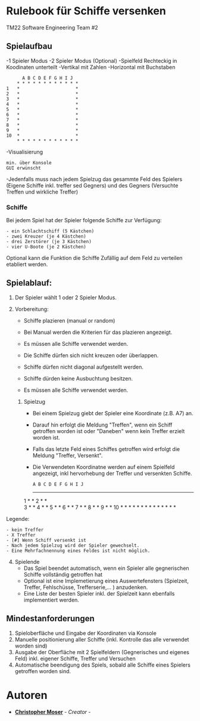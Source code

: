 # Rulebook für Schiffe versenken 
TM22 Software Engineering Team #2 

## Spielaufbau

-1 Spieler Modus 
	-2 Spieler Modus (Optional) 
-Spielfeld Rechteckig in Koodinaten unterteilt
	-Vertikal mit Zahlen
	-Horizontal mit Buchstaben  
	
	      A B C D E F G H I J 
	    * * * * * * * * * * * * 
	1   *                     *	
	2   *                     * 		
	3   *                     *
	4   *                     *
	5   *                     *
	6   *                     *
	7   *                     *
	8   *                     *
	9   *                     *
   	10  *                     *
	    * * * * * * * * * * * *

-Visualisierung

	min. über Konsole 
	GUI erwünscht
    
-Jedenfalls muss nach jedem Spielzug das gesammte Feld des Spielers (Eigene Schiffe inkl. treffer sed Gegners) und des Gegners (Versuchte Treffen und wirkliche Treffer) 

### Schiffe 
Bei jedem Spiel hat der Spieler folgende Schiffe zur Verfügung:

    - ein Schlachtschiff (5 Kästchen)
    - zwei Kreuzer (je 4 Kästchen)
    - drei Zerstörer (je 3 Kästchen)
    - vier U-Boote (je 2 Kästchen)
    
Optional kann die Funktion die Schiffe Zufällig auf dem Feld zu verteilen etabliert werden. 

## Spielablauf: 
1. Der Spieler wählt 1 oder 2 Spieler Modus. 
2. Vorbereitung:
    - Schiffe plazieren (manual or random)
    - Bei Manual werden die Kriterien für das plazieren angezeigt. 
    - Es müssen alle Schiffe verwendet werden. 
    - Die Schiffe dürfen sich nicht kreuzen oder überlappen. 
    - Schiffe dürfen nicht diagonal aufgestellt werden. 
    - Schiffe dürden keine Ausbuchtung besitzen. 
  
    - Es müssen alle Schiffe verwendet werden. 
    
   1. Spielzug
      - Bei einem Spielzug giebt der Spieler eine Koordinate (z.B. A7) an. 
      - Darauf hin erfolgt die Meldung "Treffen", wenn ein Schiff getroffen worden ist oder "Daneben" wenn kein Treffer erzielt worden ist. 
      - Falls das letzte Feld eines Schiffes getroffen wird erfolgt die Meldung "Treffer, Versenkt". 
      - Die Verwendeten Koordinatne werden auf einem Spielfeld angezeigt, inkl hervorhebung der Treffer und versenkten Schiffe. 



            A B C D E F G H I J 
          * * * * * * * * * * * * 
      1   *                     *
      2   *                     * 		
      3   *                     *
      4   *                     *
      5   *                     *
      6   *                     *
      7   *                     *
      8   *                     *
      9   *                     *
      10  *                     *
          * * * * * * * * * * * *
	

Legende:

    - kein Treffer 
    - X Treffer 
    - [#] Wenn Schiff versenkt ist
    - Nach jedem Spielzug wird der Spieler gewechselt. 
    - Eine Mehrfachnennung eines Feldes ist nicht möglich. 


4. Spielende 
   - Das Spiel beendet automatisch, wenn ein Spieler alle gegnerischen Schiffe vollständig getroffen hat 
   - Optional ist eine Implemetierung eines Auswertefensters (Spielzeit, Treffer, Fehlschüsse, Trefferserie,... ) anzudenken. 
   - Eine Liste der besten Spieler inkl. der Spielzeit kann ebenfalls implementiert werden. 
   


## Mindestanforderungen
1. Spieloberfläche und Eingabe der Koordinaten via Konsole 
2. Manuelle positionierung aller Schiffe (inkl. Kontrolle das alle verwendet worden sind) 
3. Ausgabe der Oberfläche mit 2 Spielfeldern (Gegnerisches und eigenes Feld) inkl. eigener Schiffe, Treffer und Versuchen
4. Automatische beendigung des Spiels, sobald alle Schiffe eines Spielers getroffen worden sind. 

# Autoren
- **[Christopher Moser](https://www.linkedin.com/in/christopher-moser-826658141/)** - *Creator* -
